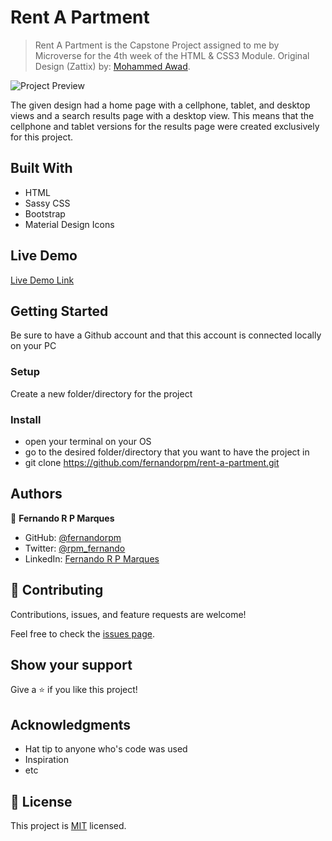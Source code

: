 # Rent A Partment

> Rent A Partment is the Capstone Project assigned to me by Microverse for the 4th week of the HTML & CSS3 Module.
> Original Design (Zattix) by: <a href="https://www.behance.net/gallery/24796463/ZATTIX" target="_blank">Mohammed Awad</a>.

![Project Preview](rent-a-partment.gif)

The given design had a home page with a cellphone, tablet, and desktop views and a search results page with a desktop view.
This means that the cellphone and tablet versions for the results page were created exclusively for this project.


## Built With

- HTML
- Sassy CSS
- Bootstrap
- Material Design Icons


## Live Demo

[Live Demo Link](https://fernandorpm.github.io/rent-a-partment/)


## Getting Started

Be sure to have a Github account and that this account is connected locally on your PC


### Setup

Create a new folder/directory for the project


### Install

- open your terminal on your OS
- go to the desired folder/directory that you want to have the project in
- git clone https://github.com/fernandorpm/rent-a-partment.git


## Authors

👤 **Fernando R P Marques**

- GitHub: <a href="https://github.com/fernandorpm" target="_blank">@fernandorpm</a>
- Twitter: <a href="https://twitter.com/rpm_fernando" target="_blank">@rpm_fernando</a>
- LinkedIn: <a href="https://linkedin.com/in/fernandorpm" target="_blank">Fernando R P Marques</a>


## 🤝 Contributing

Contributions, issues, and feature requests are welcome!

Feel free to check the [issues page](../../issues).


## Show your support

Give a ⭐️ if you like this project!


## Acknowledgments

- Hat tip to anyone who's code was used
- Inspiration
- etc


## 📝 License

This project is [MIT](MIT.md) licensed.
